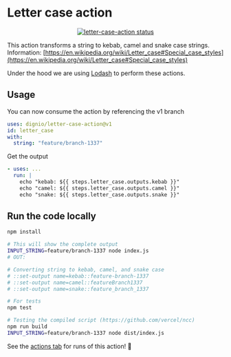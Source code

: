 # Letter case action

<p align="center">
  <a href="https://github.com/dignio/letter-case-action/actions"><img alt="letter-case-action status" src="https://github.com/dignio/letter-case-action/actions/workflows/test.yml/badge.svg"></a>
</p>

This action transforms a string to kebab, camel and snake case strings. Information: [https://en.wikipedia.org/wiki/Letter_case#Special_case_styles](https://en.wikipedia.org/wiki/Letter_case#Special_case_styles)

Under the hood we are using [Lodash](https://lodash.com/) to perform these actions.

## Usage

You can now consume the action by referencing the v1 branch

```yaml
uses: dignio/letter-case-action@v1
id: letter_case
with:
  string: "feature/branch-1337"
```

Get the output

```yaml
- uses: ...
  run: |
    echo "kebab: ${{ steps.letter_case.outputs.kebab }}"
    echo "camel: ${{ steps.letter_case.outputs.camel }}"
    echo "snake: ${{ steps.letter_case.outputs.snake }}"
```

## Run the code locally

```bash
npm install

# This will show the complete output
INPUT_STRING=feature/branch-1337 node index.js
# OUT:

# Converting string to kebab, camel, and snake case
# ::set-output name=kebab::feature-branch-1337
# ::set-output name=camel::featureBranch1337
# ::set-output name=snake::feature_branch_1337

# For tests
npm test

# Testing the compiled script (https://github.com/vercel/ncc)
npm run build
INPUT_STRING=feature/branch-1337 node dist/index.js
```

See the [actions tab](https://github.com/dignio/letter-case-action/actions) for runs of this action! :rocket:
